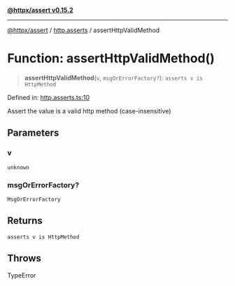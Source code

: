 [**@httpx/assert v0.15.2**](../../README.md)

***

[@httpx/assert](../../README.md) / [http.asserts](../README.md) / assertHttpValidMethod

# Function: assertHttpValidMethod()

> **assertHttpValidMethod**(`v`, `msgOrErrorFactory?`): `asserts v is HttpMethod`

Defined in: [http.asserts.ts:10](https://github.com/belgattitude/httpx/blob/b6bd279cf69f2d17f3ec46e9618a31cb72744279/packages/assert/src/http.asserts.ts#L10)

Assert the value is a valid http method (case-insensitive)

## Parameters

### v

`unknown`

### msgOrErrorFactory?

`MsgOrErrorFactory`

## Returns

`asserts v is HttpMethod`

## Throws

TypeError
